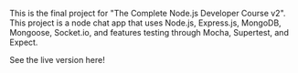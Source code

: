 This is the final project for "The Complete Node.js Developer Course v2". This project is a node chat app that uses Node.js, Express.js, MongoDB, Mongoose, Socket.io, and features testing through Mocha, Supertest, and Expect.

See the live version here!
